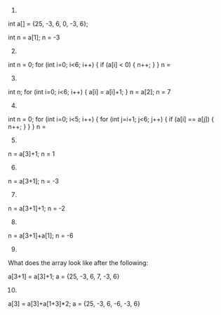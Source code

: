 1) 

int a[] = {25, -3, 6, 0, -3, 6};
   
   int n = a[1];
n = -3



2)

 int n = 0;
  for (int i=0; i<6; i++) {
    if (a[i] < 0) {
      n++;
    }
  }
n = 



3)

int n;
  for (int i=0; i<6; i++) {
    a[i] = a[i]+1;
  }
  n = a[2];
n = 7



4)

 int n = 0;
  for (int i=0; i<5; i++) {
    for (int j=i+1; j<6; j++) {
      if (a[i] == a[j]) {
         n++;
      }
    }
  }
n = 



5)

n = a[3]+1;
n = 1



6)

n = a[3+1];
n = -3



7)

n = a[3+1]+1;
n = -2



8)

n = a[3+1]+a[1];
n = -6



9)

What does the array look like after the following:

a[3+1] = a[3]+1;
a = {25, -3, 6, 7, -3, 6}



10)

a[3] = a[3]+a[1+3]*2;
a = {25, -3, 6, -6, -3, 6}
